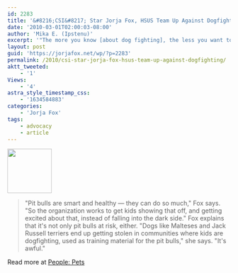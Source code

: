 ```yaml
---
id: 2283
title: '&#8216;CSI&#8217; Star Jorja Fox, HSUS Team Up Against Dogfighting'
date: '2010-03-01T02:00:03-08:00'
author: 'Mika E. (Ipstenu)'
excerpt: '"The more you know [about dog fighting], the less you want to know," says Jorja. And she''s right.'
layout: post
guid: 'https://jorjafox.net/wp/?p=2283'
permalink: /2010/csi-star-jorja-fox-hsus-team-up-against-dogfighting/
aktt_tweeted:
    - '1'
Views:
    - '4'
astra_style_timestamp_css:
    - '1634584883'
categories:
    - 'Jorja Fox'
tags:
    - advocacy
    - article
---
```


<img src="//static.jorjafox.net/wordpress/2010/02/peoplepets-100x100.jpg" alt="" title="peoplepets" width="100" height="100" class="alignleft size-thumbnail wp-image-2284" /> <blockquote>"Pit bulls are smart and healthy — they can do so much," Fox says. "So the organization works to get kids showing that off, and getting excited about that, instead of falling into the dark side." Fox explains that it's not only pit bulls at risk, either. "Dogs like Malteses and Jack Russell terriers end up getting stolen in communities where kids are dogfighting, used as training material for the pit bulls," she says. "It's awful."</blockquote>

Read more at <a href="http://www.peoplepets.com/news/celebrities/csi-star-jorja-fox-hsus-team-up-against-dogfighting/1">People: Pets</a>